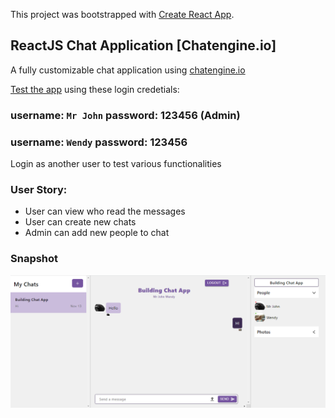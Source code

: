 This project was bootstrapped with [Create React App](https://github.com/facebook/create-react-app).

## ReactJS Chat Application [Chatengine.io]

A fully customizable chat application using [chatengine.io](https://chatengine.io/)

[Test the app](http://JEN-dotcom.github.io/chat-app) using these login credetials:

### username: `Mr John` password: 123456 (Admin)
### username: `Wendy` password: 123456

Login as another user to test various functionalities


### User Story:

- User can view who read the messages
- User can create new chats
- Admin can add new people to chat

### Snapshot

![](https://github.com/JEN-dotcom/chat-app/blob/main/Preview.PNG?raw=true)
